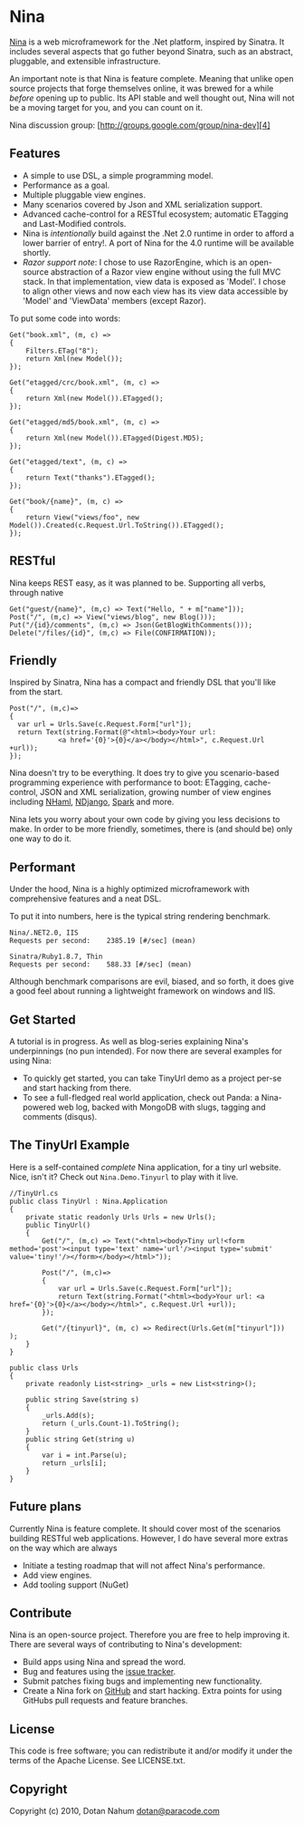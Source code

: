 Nina
====

[Nina][3] is a web microframework for the .Net platform, inspired by Sinatra. It includes several aspects that go futher beyond
Sinatra, such as an abstract, pluggable, and extensible infrastructure.

An important note is that Nina is feature complete. Meaning that unlike open source projects that forge themselves online, it was brewed for a while _before_ opening up to public. Its API stable and well thought out, Nina will not be a moving target for you, and you can count on it.

Nina discussion group:
[http://groups.google.com/group/nina-dev][4]

Features
--------

* A simple to use DSL, a simple programming model.
* Performance as a goal.
* Multiple pluggable view engines.
* Many scenarios covered by Json and XML serialization support.
* Advanced cache-control for a RESTful ecosystem; automatic ETagging and Last-Modified controls.
* Nina is _intentionally_ build against the .Net 2.0 runtime in order to afford a lower barrier of entry!. A port of Nina for the 4.0 runtime will be available shortly.
* _Razor support note_: I chose to use RazorEngine, which is an open-source abstraction of a Razor view engine without using the full MVC stack. In that implementation, view data is exposed as 'Model'. I chose to align other views and now each view has its view data accessible by 'Model' and 'ViewData' members (except Razor).

 
To put some code into words:

    Get("book.xml", (m, c) =>
    {
        Filters.ETag("8");
        return Xml(new Model());
    });

    Get("etagged/crc/book.xml", (m, c) =>
    {
        return Xml(new Model()).ETagged();
    });

    Get("etagged/md5/book.xml", (m, c) =>
    {
        return Xml(new Model()).ETagged(Digest.MD5);
    });
    
    Get("etagged/text", (m, c) =>
    {
        return Text("thanks").ETagged();     
    });
        
    Get("book/{name}", (m, c) =>
    {
        return View("views/foo", new Model()).Created(c.Request.Url.ToString()).ETagged();
    });        
    
    
RESTful 
-------

Nina keeps REST easy, as it was planned to be. Supporting all verbs, through native


    Get("guest/{name}", (m,c) => Text("Hello, " + m["name"]));
    Post("/", (m,c) => View("views/blog", new Blog()));
    Put("/{id}/comments", (m,c) => Json(GetBlogWithComments()));
    Delete("/files/{id}", (m,c) => File(CONFIRMATION));
    

Friendly
--------

Inspired by Sinatra, Nina has a compact and friendly DSL that you'll like from the start.   
    
    
    Post("/", (m,c)=>
    {
      var url = Urls.Save(c.Request.Form["url"]);
      return Text(string.Format(@"<html><body>Your url: 
                <a href='{0}'>{0}</a></body></html>", c.Request.Url +url));
    });

Nina doesn't try to be everything. It does try to give you scenario-based programming
experience with performance to boot: ETagging, cache-control, JSON and XML serialization, growing number of view engines including <a href="http://code.google.com/p/nhaml/">NHaml</a>, <a href="http://ndjango.org/">NDjango</a>, <a href="http://sparkviewengine.com/">Spark</a> and more.

Nina lets you worry about your own code by giving you less decisions to make. In order to be more friendly, sometimes, there is (and should be) only one way to do it.
    

Performant
----------

Under the hood, Nina is a highly optimized microframework with
comprehensive features and a neat DSL.

To put it into numbers, here is the typical string rendering benchmark.
    
    
    Nina/.NET2.0, IIS 
    Requests per second:    2385.19 [#/sec] (mean)
    
    Sinatra/Ruby1.8.7, Thin 
    Requests per second:    588.33 [#/sec] (mean)
    
Although benchmark comparisons are evil, biased, and so forth, it does give a good feel about running a lightweight framework on windows and IIS.
   
Get Started
-----------

A tutorial is in progress. As well as blog-series explaining Nina's underpinnings (no pun intended).
For now there are several examples for using Nina:

* To quickly get started, you can take TinyUrl demo as a project per-se and start hacking from there.
* To see a full-fledged real world application, check out Panda: a Nina-powered web log, backed with MongoDB with slugs, tagging and comments (disqus).

The TinyUrl Example
-------------------
Here is a self-contained _complete_ Nina application, for a tiny url website. Nice, isn't it?
Check out `Nina.Demo.Tinyurl` to play with it live.
    
    
    //TinyUrl.cs
    public class TinyUrl : Nina.Application
    {
        private static readonly Urls Urls = new Urls();
        public TinyUrl()
        {
            Get("/", (m,c) => Text("<html><body>Tiny url!<form method='post'><input type='text' name='url'/><input type='submit' value='tiny!'/></form></body></html>"));
            
            Post("/", (m,c)=>
            {
                var url = Urls.Save(c.Request.Form["url"]);
                return Text(string.Format("<html><body>Your url: <a href='{0}'>{0}</a></body></html>", c.Request.Url +url));
            });

            Get("/{tinyurl}", (m, c) => Redirect(Urls.Get(m["tinyurl"])) );
        }
    }

    public class Urls
    {
        private readonly List<string> _urls = new List<string>();

        public string Save(string s)
        {
            _urls.Add(s);
            return (_urls.Count-1).ToString();
        }
        public string Get(string u)
        {
            var i = int.Parse(u);
            return _urls[i];
        }
    }
    




Future plans
------------

Currently Nina is feature complete. It should cover most of the scenarios building RESTful web applications.
However, I do have several more extras on the way which are always

* Initiate a testing roadmap that will not affect Nina's performance.
* Add view engines.
* Add tooling support (NuGet)


Contribute
----------

Nina is an open-source project. Therefore you are free to help improving it.
There are several ways of contributing to Nina's development:

* Build apps using Nina and spread the word.
* Bug and features using the [issue tracker][2].
* Submit patches fixing bugs and implementing new functionality.
* Create a Nina fork on [GitHub][1] and start hacking. Extra points for using GitHubs pull requests and feature branches.

License
-------

This code is free software; you can redistribute it and/or modify it under the
terms of the Apache License. See LICENSE.txt.

Copyright
---------

Copyright (c) 2010, Dotan Nahum <dotan@paracode.com>
    


[1]: http://github.com/jondot/nina
[2]: http://github.com/jondot/nina/issues
[3]: http://jondot.github.com/nina
[4]: http://groups.google.com/group/nina-dev
